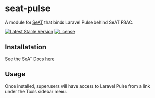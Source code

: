 # seat-pulse
A module for [SeAT](https://github.com/eveseat/seat) that binds Laravel Pulse behind SeAT RBAC.

[![Latest Stable Version](https://img.shields.io/packagist/v/crypta-tech/seat-pulse.svg?style=flat-square)]()
[![License](https://img.shields.io/badge/license-GPLv2-blue.svg?style=flat-square)](https://raw.githubusercontent.com/crypta-tech/seat-pulse/master/LICENSE)

## Installatation
See the SeAT Docs [here](https://eveseat.github.io/docs/community_packages/)


## Usage
Once installed, superusers will have access to Laravel Pulse from a link under the Tools sidebar menu.